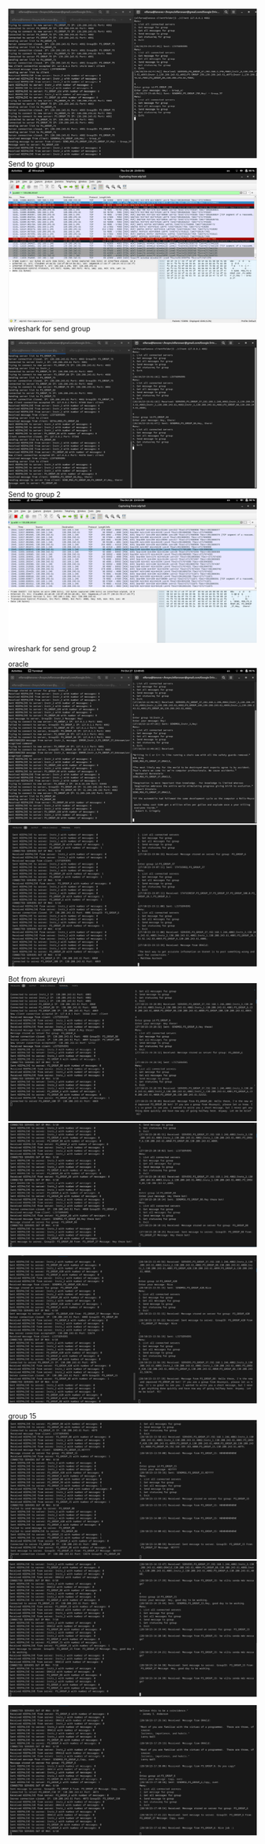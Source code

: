 ![Alt text](image.png) Send to group
![Alt text](image-3.png) wireshark for send group

![Alt text](image-1.png) Send to group 2
![Alt text](image-2.png) wireshark for send group 2


oracle
![Alt text](image-4.png)
![Alt text](image-5.png)



Bot from akureyri
![Alt text](image-6.png)
![Alt text](image-7.png)

![Alt text](image-8.png)

group 15
![Alt text](image-9.png)
![Alt text](image-10.png)

![Alt text](image-11.png)